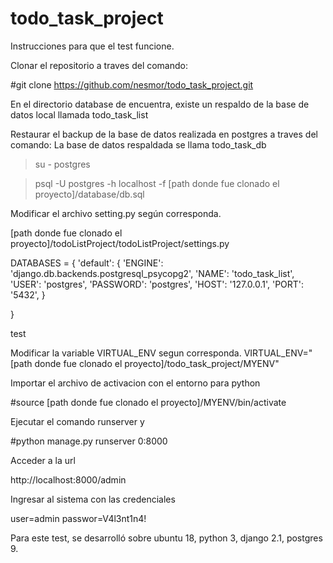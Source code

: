 # todo_task_project

Instrucciones para que el test funcione. 

Clonar el repositorio a traves del comando:

#git clone https://github.com/nesmor/todo_task_project.git

En el directorio database de encuentra, existe un respaldo de la base de datos local llamada  todo_task_list

Restaurar el backup de la base de datos realizada en postgres a traves del comando: 
La base de datos respaldada se llama todo_task_db

>su - postgres

>psql -U postgres  -h localhost -f [path donde fue clonado el proyecto]/database/db.sql

Modificar el archivo setting.py según corresponda.

[path donde fue clonado el proyecto]/todoListProject/todoListProject/settings.py

DATABASES = {
	'default': {
        	'ENGINE': 'django.db.backends.postgresql_psycopg2',
        	'NAME': 'todo_task_list',
        	'USER': 'postgres',
        	'PASSWORD': 'postgres',
        	'HOST': '127.0.0.1',
        	'PORT': '5432',
    }

}



test





Modificar la variable VIRTUAL_ENV segun corresponda. 
VIRTUAL_ENV="[path donde fue clonado el proyecto]/todo_task_project/MYENV"

Importar el archivo de activacion con el entorno para python

#source [path donde fue clonado el proyecto]/MYENV/bin/activate

Ejecutar el comando runserver y 

#python manage.py runserver 0:8000

Acceder a la url 

http://localhost:8000/admin

Ingresar al sistema con las credenciales 

user=admin
passwor=V4l3nt1n4!


Para este test, se desarrolló sobre ubuntu 18, python 3, django 2.1, postgres 9.





